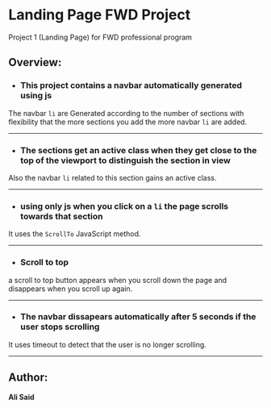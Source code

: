 # Landing Page FWD Project

 Project 1 (Landing Page) for FWD professional program

## Overview:

- ### This project contains a navbar automatically generated using js 

The navbar `li` are Generated according to the number of sections with flexibility that the more sections you add the more navbar `li` are added.

---

- ### The sections get an active class when they get close to the top of the viewport to distinguish the section in view

Also the navbar `li` related to this section gains an active class.

---

- ### using only js when you click on a `li` the page scrolls towards that section

It uses the `ScrollTo` JavaScript method.

---


- ### Scroll to top 

a scroll to top button appears when you scroll down the page and disappears when you scroll up again.

---

- ### The navbar dissapears automatically after 5 seconds if the user stops scrolling

It uses timeout to detect that the user is no longer scrolling.

---

## Author:

**Ali Said**